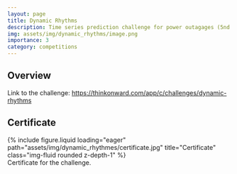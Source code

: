 ```yaml
---
layout: page
title: Dynamic Rhythms
description: Time series prediction challenge for power outagages (5nd place)
img: assets/img/dynamic_rhythms/image.png
importance: 3
category: competitions
---
```


## Overview

Link to the challenge: https://thinkonward.com/app/c/challenges/dynamic-rhythms

## Certificate

<div class="row">
    <div class="col-sm mt-5 mt-md-0">
        {% include figure.liquid loading="eager" path="assets/img/dynamic_rhythmes/certificate.jpg" title="Certificate" class="img-fluid rounded z-depth-1" %}
				<div class="caption">
					Certificate for the challenge.
				</div>
    </div>
</div>
